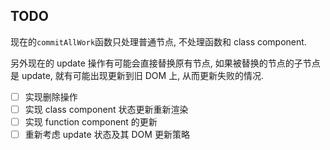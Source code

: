 ## TODO

现在的`commitAllWork`函数只处理普通节点, 不处理函数和 class component.

另外现在的 update 操作有可能会直接替换原有节点, 如果被替换的节点的子节点是 update, 就有可能出现更新到旧 DOM 上, 从而更新失败的情况.

- [ ] 实现删除操作
- [ ] 实现 class component 状态更新重新渲染
- [ ] 实现 function component 的更新
- [ ] 重新考虑 update 状态及其 DOM 更新策略
